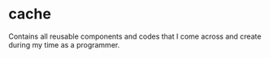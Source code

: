 # cache
  Contains all reusable components and codes that I come across and create during my time as a programmer.
